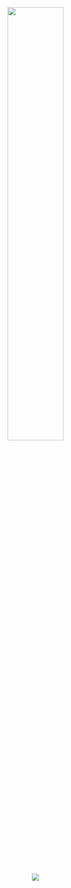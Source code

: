 <p align="center">
  <img height="50%" width="auto" src ="https://github-readme-stats.vercel.app/api/top-langs/?username=zakhildev&layout=compact&hide_border=true&theme=darcula&bg_color=22272e&langs_count=5&hide=dockerfile">
  <br>
  <img src ="https://github-readme-streak-stats.herokuapp.com?user=zakhildev&theme=darcula&hide_border=true&background=22272e">
</p>
